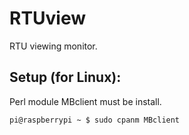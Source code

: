 RTUview
=======

RTU viewing monitor.


## Setup (for Linux):

Perl module MBclient must be install.

    pi@raspberrypi ~ $ sudo cpanm MBclient

